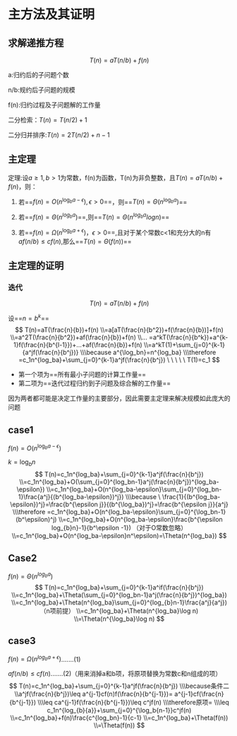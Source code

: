 # 主方法及其证明

## 求解递推方程

$$
T(n)=aT(n/b)+f(n)
$$

a:归约后的子问题个数

n/b:规约后子问题的规模

f(n):归约过程及子问题解的工作量



二分检索：$T(n)=T(n/2)+1$

二分归并排序:$T(n)=2T(n/2)+n-1$



## 主定理

定理:设$a\geq 1,b>1$为常数，f(n)为函数，T(n)为非负整数，且$T(n)=aT(n/b)+f(n)$，则：

1. 若==$f(n)=O(n^{\log_b{a-\epsilon}}),\epsilon >0$==，则==$T(n)=\Theta(n^{\log_{b}a})$==

2. 若==$f(n)=\Theta(n^{log_{b}a})$==,则==$T(n)=\Theta(n^{log_ba}logn)$==

3. 若==$f(n)=\Omega(n^{\log_ba+\epsilon})，\epsilon>0$==,且对于某个常数c<1和充分大的n有$af(n/b)\leq cf(n)$,那么==$T(n)= \Theta(f(n))$==

   

## 主定理的证明                                                                                                                                                                                                                                                                                                                                                                                                                                                                                                                                                                                                                                                                                                                                                                                                                                                                                                                        

### 迭代

$$
T(n)=aT(n/b)+f(n)
$$

设==$n=b^k$==
$$
T(n)=aT(\frac{n}{b})+f(n)
\\=a[aT(\frac{n}{b^2})+f(\frac{n}{b})]+f(n)
\\=a^2T(\frac{n}{b^2})+af(\frac{n}{b})+f(n)
\\...
=a^kT(\frac{n}{b^k})+a^{k-1}f(\frac{n}{b^{l-1}})+...+af(\frac{n}{b})+f(n)
\\=a^kT(1)+\sum_{j=0}^{k-1}{a^jf(\frac{n}{b^j})}
\\\because a^{\log_bn}=n^{log_ba}
\\\therefore =c_1n^{log_ba}+\sum_{j=0}^{k-1}a^jf(\frac{n}{b^j}) \ \ \ \ \ T(1)=c_1
$$

- 第一个项为==所有最小子问题的计算工作量==
- 第二项为==迭代过程归约到子问题及综合解的工作量==

因为两者都可能是决定工作量的主要部分，因此需要主定理来解决规模如此庞大的问题



## case1

$f(n)=O(n^{\log_ba-\epsilon})$

$k=\log _{b}n$
$$
T(n)=c_1n^{log_ba}+\sum_{j=0}^{k-1}a^jf(\frac{n}{b^j})
\\=c_1n^{log_ba}+O(\sum_{j=0}^{log_bn-1}a^j(\frac{n}{b^j})^{log_ba-\epsilon})
\\=c_1n^{log_ba}+O(n^{log_ba-\epsilon}\sum_{j=0}^{log_bn-1}\frac{a^j}{(b^{log_ba-\epsilon})^j})
\\\because \ \frac{1}{(b^{log_ba-\epsilon})^j}=\frac{b^{\epsilon j}}{(b^{\log_ba})^j}=\frac{b^{\epsilon j}}{a^j}
\\\therefore =c_1n^{log_ba}+O(n^{log_ba-\epsilon}\sum_{j=0}^{\log_bn-1}(b^\epsilon)^j)
\\=c_1n^{log_ba}+O(n^{log_ba-\epsilon}\frac{b^{\epsilon log_{b}n}-1}{b^\epsilon -1})  （对于O常数忽略）
\\=c_1n^{log_ba}+O(n^{log_ba-\epsilon}n^\epsilon)=\Theta(n^{log_ba})
$$

## Case2

$f(n)=\Theta(n^{log_ba})$
$$
T(n)=c_1n^{log_ba}+\sum_{j=0}^{k-1}a^if(\frac{n}{b^j})
\\=c_1n^{log_ba}+\Theta(\sum_{j=0}^{log_bn-1}a^j(\frac{n}{b^j})^{log_ba})
\\=c_1n^{log_ba}+\Theta(n^{log_ba}\sum_{j=0}^{log_{b}n-1}\frac{a^j}{a^j})（n项前提）
\\=c_1n^{log_ba}+\Theta(n^{log_ba}\log n)
\\=\Theta(n^{\log_ba}\log n)
$$

## case3

$f(n)=\Omega(n^{log_ba+\epsilon})$.......(1)

$af(n/b)\leq cf(n)$.......(2)（用来消掉a和b项，将原项替换为常数c和n组成的项）
$$
T(n)=c_1n^{log_ba}+\sum_{j=0}^{k-1}a^jf(\frac{n}{b^j})
\\\because条件二
\\a^jf(\frac{n}{b^j})\leq a^{j-1}cf(n)f(\frac{n}{b^{j-1}})= a^{j-1}cf(\frac{n}{b^{j-1}})
\\\leq ca^{j-1}f(\frac{n}{b^{j-1}})\leq c^jf(n)
\\\therefore原项=
\\\leq c_1n^{log_{b}{a}}+\sum_{j=0}^{\log_b{n-1}}c^jf(n)
\\=c_1n^{log_ba}+f(n)\frac{c^{log_bn}-1}{c-1}
\\=c_1n^{log_ba}+\Theta(f(n))
\\=\Theta(f(n))
$$
